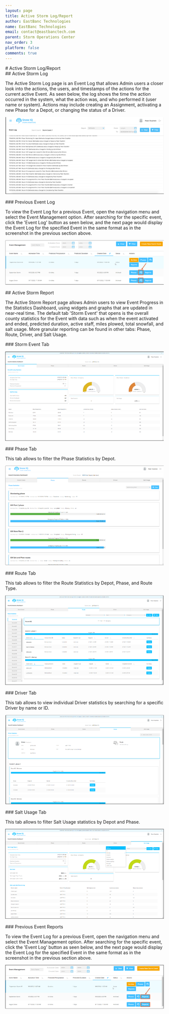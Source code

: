 ```yaml
---
layout: page
title: Active Storm Log/Report
author: EastBanc Technologies
name: EastBanc Technologies
email: contact@eastbanctech.com
parent: Storm Operations Center
nav_order: 3
platform: false
comments: true
---
```


<section id="Active-Storm-LogReport" markdown="1">
# Active Storm Log/Report<a name="Active-Storm-Log-Report"></a>

<section id="Active-Storm-Log" markdown="1">
## Active Storm Log<a name="Active-Storm-Log"></a>

The Active Storm Log page is an Event Log that allows Admin users a closer look into the actions, the users, and timestamps of the actions for the current active Event. As seen below, the log shows the time the action occurred in the system, what the action was, and who performed it (user name or system). Actions may include creating an Assignment, activating a new Phase for a Depot, or changing the status of a Driver. 

![Screenshot 2021-03-04 144521](/image/portal/active-storm-log.png)

<section id="Previous-Event-Log" markdown="1">
### Previous Event Log<a name="Previous-Event-Log"></a>

To view the Event Log for a previous Event, open the navigation menu and select the Event Management option. After searching for the specific event, click the 'Event Log' button as seen below, and the next page would display the Event Log for the specified Event in the same format as in the screenshot in the previous section above. 

![Screenshot 2021-03-04 144548](/image/portal/previous-event-log.png)
</section>
</section>

<section id="Active-Storm-Report" markdown="1">
## Active Storm Report<a name="Active-Storm-Report"></a>

The Active Storm Report page allows Admin users to view Event Progress in the Statistics Dashboard, using widgets and graphs that are updated in near-real time. The default tab 'Storm Event' that opens is the overall county statistics for the Event with data such as when the event activated and ended, predicted duration, active staff, miles plowed, total snowfall, and salt usage. More granular reporting can be found in other tabs: Phase, Route, Driver, and Salt Usage.

<section id="Storm-Event-Tab" markdown="1">
### Storm Event Tab<a name="Storm-Event-Tab"></a>

![Screenshot 2021-03-04 144609](/image/portal/storm-event-tab.png)
</section>

<section id="Phase-Tab" markdown="1">
### Phase Tab<a name="Phase-Tab"></a>

This tab allows to filter the Phase Statistics by Depot.

![Screenshot 2021-03-04 144629](/image/portal/phase-tab.png)
</section>

<section id="Route-Tab" markdown="1">
### Route Tab<a name="Route-Tab"></a>

This tab allows to filter the Route Statistics by Depot, Phase, and Route Type. 

![Screenshot 2021-03-04 144655](/image/portal/route-tab.png)
</section>

<section id="Driver-Tab" markdown="1">
### Driver Tab<a name="Driver-Tab"></a>

This tab allows to view individual Driver statistics by searching for a specific Driver by name or ID. 

![Screenshot 2021-03-04 144721](/image/portal/driver-tab.png)
</section>

<section id="Salt-Usage-Tab" markdown="1">
### Salt Usage Tab<a name="Salt-Usage-Tab"></a>

This tab allows to filter Salt Usage statistics by Depot and Phase. 

![Screenshot 2021-03-04 144742](/image/portal/salt-usage-tab.png)
</section>

<section id="Previous-Event-Reports" markdown="1">
### Previous Event Reports<a name="Previous-Event-Reports"></a>

To view the Event Log for a previous Event, open the navigation menu and select the Event Management option. After searching for the specific event, click the 'Event Log' button as seen below, and the next page would display the Event Log for the specified Event in the same format as in the screenshot in the previous section above. 

![Screenshot 2021-03-04 144808](/image/portal/previous-event-reports.png)
</section>
</section>
</section>
